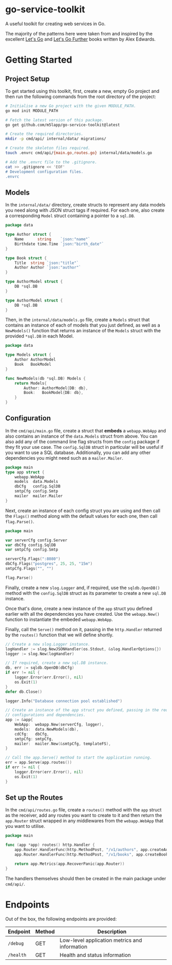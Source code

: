 # go-service-toolkit
A useful toolkit for creating web services in Go.

The majority of the patterns here were taken from and inspired by the excellent
[Let's Go](https://lets-go.alexedwards.net/) and [Let's Go
Further](https://lets-go-further.alexedwards.net/) books written by Alex
Edwards.

# Getting Started
## Project Setup
To get started using this toolkit, first, create a new, empty Go project and then run the following commands from the root directory of the project:

```bash
# Initialise a new Go project with the given MODULE_PATH.
go mod init MODULE_PATH

# Fetch the latest version of this package.
go get github.com/m5lapp/go-service-toolkit@latest

# Create the required directories.
mkdir -p cmd/api/ internal/data/ migrations/

# Create the skeleton files required.
touch .envrc cmd/api/{main.go,routes.go} internal/data/models.go

# Add the .envrc file to the .gitignore.
cat >> .gitignore << 'EOF'
# Development configuration files.
.envrc
```

## Models
In the `internal/data/` directory, create structs to represent any data models you need along with JSON struct tags if required. For each one, also create a corresponding `Model` struct containing a pointer to a `sql.DB`.

```go
package data

type Author struct {
    Name      string    `json:"name"`
    Birthdate time.Time `json:"birth_date"`
}

type Book struct {
    Title  string `json:"title"`
    Author Author `json:"author"`
}

type AuthorModel struct {
    DB *sql.DB
}

type AuthorModel struct {
    DB *sql.DB
}

```

Then, in the `internal/data/models.go` file, create a `Models` struct that contains an instance of each of models that you just defined, as well as a `NewModels()` function that returns an instance of the `Models` struct with the provided `*sql.DB` in each Model.

```go
package data

type Models struct {
    Author AuthorModel
    Book   BookModel
}

func NewModels(db *sql.DB) Models {
    return Models{
        Author: AuthorModel{DB: db},
        Book:   BookModel{DB: db},
    }
}
```

## Configuration
In the `cmd/api/main.go` file, create a struct that **embeds** a `webapp.WebApp` and also contains an instance of the `data.Models` struct from above. You can also add any of the command line flag structs from the `config` package if they fit your use case. The `config.SqlDB` struct in particular will be useful if you want to use a SQL database. Additionally, you can add any other dependencies you might need such as a `mailer.Mailer`.

```go
package main
type app struct {
    webapp.WebApp
    models  data.Models
    dbCfg   config.SqlDB
    smtpCfg config.Smtp
    mailer  mailer.Mailer
}
```

Next, create an instance of each config struct you are using and then call the `Flags()` method along with the default values for each one, then call `flag.Parse()`.
```go
package main

var serverCfg config.Server
var dbCfg config.SqlDB
var smtpCfg config.Smtp

serverCfg.Flags(":8080")
dbCfg.Flags("postgres", 25, 25, "15m")
smtpCfg.Flags("", "")

flag.Parse()
```

Finally, create a new `slog.Logger` and, if required, use the `sqldb.OpenDB()` method with the `config.SqlDB` struct as its parameter to create a new `sql.DB` instance.

Once that's done, create a new instance of the `app` struct you defined earlier with all the dependencies you have created. Use the `webapp.New()` function to instantiate the embeded `webapp.WebApp`.

Finally, call the `Serve()` method on it, passing in the `http.Handler` returned by the `routes()` function that we will define shortly.
```go
// Create a new slog.Logger instance.
logHandler := slog.NewJSONHandler(os.Stdout, &slog.HandlerOptions{})
logger := slog.New(logHandler)

// If required, create a new sql.DB instance.
db, err := sqldb.OpenDB(dbCfg)
if err != nil {
    logger.Error(err.Error(), nil)
    os.Exit(1)
}
defer db.Close()

logger.Info("Database connection pool established")

// Create an instance of the app struct you defined, passing in the required
// configurations and dependencies.
app := &app{
    WebApp:  webapp.New(serverCfg, logger),
    models:  data.NewModels(db),
    cdCfg:   dbCfg,
    smtpCfg: smtpCfg,
    mailer:  mailer.New(&smtpCfg, templateFS),
}

// Call the app.Serve() method to start the application running.
err = app.Serve(app.routes())
if err != nil {
    logger.Error(err.Error(), nil)
    os.Exit(1)
}
```

## Set up the Routes
In the `cmd/api/routes.go` file, create a `routes()` method with the `app` struct as the receiver, add any routes you want to create to it and then return the `app.Router` struct wrapped in any middlewares from the `webapp.WebApp` that you want to utilise.

```go
package main

func (app *app) routes() http.Handler {
    app.Router.HandlerFunc(http.MethodPost, "/v1/authors", app.createAuthorHandler)
    app.Router.HandlerFunc(http.MethodPost, "/v1/books", app.createBookHandler)

    return app.Metrics(app.RecoverPanic(app.Router))
}
```

The handlers themselves should then be created in the main package under `cmd/api/`.

# Endpoints
Out of the box, the following endpoints are provided:

| Endpoint  | Method  | Description                                            |
| --------- | ------  | ------------------------------------------------------ |
| `/debug`  | GET     | Low-level application metrics and information          |
| `/health` | GET     | Health and status information                          |
